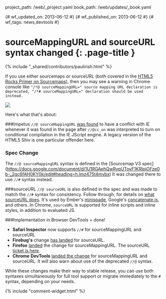 project_path: /web/_project.yaml
book_path: /web/updates/_book.yaml

{# wf_updated_on: 2013-06-12 #}
{# wf_published_on: 2013-06-12 #}
{# wf_tags: news,devtools #}

# sourceMappingURL and sourceURL syntax changed {: .page-title }

{% include "_shared/contributors/paulirish.html" %}


If you use either sourcemaps or sourceURL (both covered in the [HTML5 Rocks Primer on Sourcemaps](http://www.html5rocks.com/en/tutorials/developertools/sourcemaps/)), then you may see a warning in Chrome console like `"/*@ sourceMappingURL=" source mapping URL declaration is deprecated, "/*# sourceMappingURL=" declaration should be used instead.`

![](/web/updates/images/2013/06/sourcemapping/37clIgB.png)

Here's what that's about:

###Impetus
`//@ sourceMappingURL` [was found](http://bugs.jquery.com/ticket/13274) to have a conflict with IE whenever it was
found in the page after `//@cc_on` was interpreted to turn on conditional
compilation in the IE JScript engine. A legacy version of the HTML5 Shiv is one
particular offender here.

### Spec Change
The `//@ sourceMappingURL` syntax is defined in the [Sourcemap V3 spec] (https://docs.google.com/document/d/1U1RGAehQwRypUTovF1KRlpiOFze0b-_2gc6fAH0KY0k/edit#heading=h.lmz475t4mvbx)
It was changed there to use `//#` syntax instead.

###sourceURL
`//@ sourceURL` is also defined in the spec and was made to match the `//#` syntax
for consistency. Follow through, for details on
[what sourceURL does](http://www.html5rocks.com/en/tutorials/developertools/sourcemaps/#toc-sourceurl). It's used by Ember's [minispade](https://github.com/wycats/minispade), Google's [concatenate.js](https://github.com/google/concatenate.js), and others. In Chrome, `sourceURL` is supported for inline scripts and inline styles, in addition to evaluated JS.

###Implementation in Browser DevTools = done!

* **Safari Inspector** now supports `//#` for sourceMappingURL and sourceURL
* **Firebug's** change [has
  landed](https://github.com/firebug/firebug/commit/f14828954c4f9e07e8b86f9317713e774c9ad5d5)
  for sourceURL.
* **Firefox** [landed](https://bugzilla.mozilla.org/show_bug.cgi?id=870361) the change for
  sourceMappingURL. The sourceURL [ticket is
  here](https://bugzilla.mozilla.org/show_bug.cgi?id=833744).
* **Chrome** **DevTools** [landed the
  change](https://codereview.chromium.org/15832007) for sourceMappingURL and
  sourceURL. It will also warn about use of the deprecated `//@` syntax.

While these changes make their way to stable release, you can use both syntaxes simultaneously for full tool support or migrate immediately to the `#` syntax, depending on your needs.


{% include "comment-widget.html" %}
